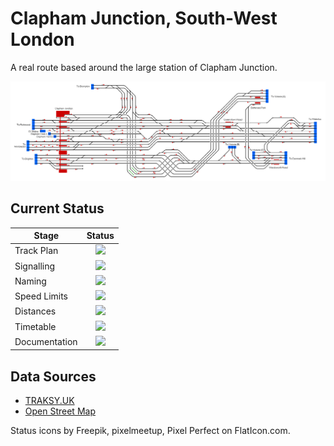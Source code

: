 # Clapham Junction, South-West London
A real route based around the large station of Clapham Junction.

![Image of Current State of Map](Images/ClaphamJunction.bmp)

## Current Status

| Stage         | Status        |
| ------------- |:-------------:|
| Track Plan     | <img src="https://image.flaticon.com/icons/svg/1632/1632596.svg" height="24"> |
| Signalling      | <img src="https://image.flaticon.com/icons/svg/1632/1632596.svg" height="24">      |
| Naming | <img src="https://image.flaticon.com/icons/svg/1632/1632596.svg" height="24">      |
| Speed Limits | <img src="https://image.flaticon.com/icons/svg/1632/1632596.svg" height="24"> |
| Distances | <img src="https://image.flaticon.com/icons/svg/1632/1632596.svg" height="24"> |
| Timetable | <img src="https://image.flaticon.com/icons/svg/1632/1632596.svg" height="24"> |
| Documentation | <img src="https://image.flaticon.com/icons/svg/390/390914.svg" height="24"> |

## Data Sources

- [TRAKSY.UK](https://traksy.uk/live/M+55+CLPHMJN+11)
- [Open Street Map](https://www.openstreetmap.org/#map=15/51.4692/-0.1596)

Status icons by Freepik, pixelmeetup, Pixel Perfect on FlatIcon.com.
